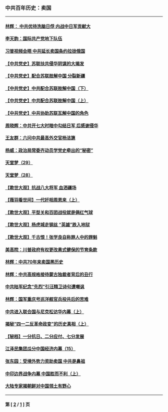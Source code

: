 ### 中共百年历史：卖国
---
#### [林辉： 中共优待洗脑日俘 内战中日军贡献大](../../pages/nf1176117/n13624644.md?01190430) 
#### [李天韵：国际共产党地下队伍](../../pages/nf1176117/n13611808.md?01190430) 
#### [习普视频会晤 中共延长卖国条约拉拢俄国](../../pages/nf1176117/n13060971.md?01190430) 
#### [【中共党史】苏联扶共侵华阴谋的大揭发](../../pages/nf1176117/n13056050.md?01190430) 
#### [【中共党史】配合苏联肢解中国 分裂新疆](../../pages/nf1176117/n13040700.md?01190430) 
#### [【中共党史】中共配合苏联肢解中国（下）](../../pages/nf1176117/n13035660.md?01190430) 
#### [【中共党史】中共配合苏联肢解中国（上）](../../pages/nf1176117/n13030262.md?01190430) 
#### [【中共党史】中共协助苏联瓦解中国的角色](../../pages/nf1176117/n13018109.md?01190430) 
#### [周晓辉：中共开七大时暗中勾结日军 后感谢侵华](../../pages/nf1176117/n12921960.md?01190430) 
#### [王友群：六问中共最高外交官杨洁篪](../../pages/nf1176117/n12836495.md?01190430) 
#### [杨威：政治局常委齐动员学党史牵出的“秘密”](../../pages/nf1176117/n12764642.md?01190430) 
#### [天堂梦（29）](../../pages/nf1176117/n12408465.md?01190430) 
#### [天堂梦（28）](../../pages/nf1176117/n12408309.md?01190430) 
#### [【欺世大观】抗战八大将军 血洒疆场](../../pages/nf1176117/n12357044.md?01190430) 
#### [【薇羽看世间】一代奸相周恩来（上）](../../pages/nf1176117/n12401109.md?01190430) 
#### [【欺世大观】平型关和百团战役就是俩红气球](../../pages/nf1176117/n12359157.md?01190430) 
#### [【欺世大观】杨虎城走钢丝 “英雄”跌入地狱](../../pages/nf1176117/n12358840.md?01190430) 
#### [【欺世大观】千古恨！张学良自称罪人中的罪魁](../../pages/nf1176117/n12358629.md?01190430) 
#### [美高院：川普政府有权更改奥式健保的节育条款](../../pages/nf1176117/n12242171.md?01190430) 
#### [林辉：中共70年来卖国黑历史](../../pages/nf1176117/n11552181.md?01190430) 
#### [林辉：中共高规格接待蒙古独裁者背后的丑行](../../pages/nf1176117/n11225005.md?01190430) 
#### [中共陆军纪念“先烈”引汪精卫诗句遭嘲讽](../../pages/nf1176117/n11153345.md?01190430) 
#### [林辉：国军重庆号巡洋舰官兵投共后的苦难](../../pages/nf1176117/n10997801.md?01190430) 
#### [中共进入联合国与尼克松访华内幕（上）](../../pages/nf1176117/n10138788.md?01190430) 
#### [揭秘“四一二反革命政变”的历史真相（上）](../../pages/nf1176117/n9996650.md?01190430) 
#### [【秘档】一分抗日、二分应付、七分发展](../../pages/nf1176117/n9331484.md?01190430) 
#### [江泽民集团瓜分中国经济内幕（15）](../../pages/nf1176117/n9268584.md?01190430) 
#### [张东园：受境外势力资助卖国 中共是鼻祖](../../pages/nf1176117/n9272480.md?01190430) 
#### [中印边界战争内幕 中国胜而不利（上）](../../pages/nf1176117/n9252458.md?01190430) 
#### [大陆专家揭朝鲜对中国领土有野心](../../pages/nf1176117/n9074056.md?01190430) 

---
#### 第 [ [2](./2.md?01190430) / [1](./1.md?01190430) ] 页
